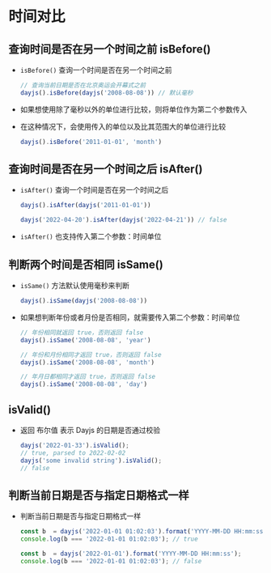 # 时间对比


## 查询时间是否在另一个时间之前 isBefore()

+ `isBefore()` 查询一个时间是否在另一个时间之前

  ```js
  // 查询当前日期是否在北京奥运会开幕式之前
  dayjs().isBefore(dayjs('2008-08-08')) // 默认毫秒
  ```

+ 如果想使用除了毫秒以外的单位进行比较，则将单位作为第二个参数传入
+ 在这种情况下，会使用传入的单位以及比其范围大的单位进行比较

  ```js
  dayjs().isBefore('2011-01-01', 'month')
  ```

## 查询时间是否在另一个时间之后 isAfter()

+ `isAfter()` 查询一个时间是否在另一个时间之后

  ```js
  dayjs().isAfter(dayjs('2011-01-01'))

  dayjs('2022-04-20').isAfter(dayjs('2022-04-21')) // false
  ```

+ `isAfter()` 也支持传入第二个参数：时间单位

## 判断两个时间是否相同 isSame()

+ `isSame()` 方法默认使用毫秒来判断

  ```js
  dayjs().isSame(dayjs('2008-08-08'))
  ```

+ 如果想判断年份或者月份是否相同，就需要传入第二个参数：时间单位

  ```js
  // 年份相同就返回 true，否则返回 false
  dayjs().isSame('2008-08-08', 'year')

  // 年份和月份相同才返回 true，否则返回 false
  dayjs().isSame('2008-08-08', 'month')

  // 年月日都相同才返回 true，否则返回 false
  dayjs().isSame('2008-08-08', 'day')
  ```

## isValid()

+ 返回 布尔值 表示 Dayjs 的日期是否通过校验

  ```js
  dayjs('2022-01-33').isValid();
  // true, parsed to 2022-02-02
  dayjs('some invalid string').isValid();
  // false
  ```

## 判断当前日期是否与指定日期格式一样

+ 判断当前日期是否与指定日期格式一样

  ```js
  const b  = dayjs('2022-01-01 01:02:03').format('YYYY-MM-DD HH:mm:ss');
  console.log(b === '2022-01-01 01:02:03'); // true

  const b  = dayjs('2022-01-01').format('YYYY-MM-DD HH:mm:ss');
  console.log(b === '2022-01-01 01:02:03'); // false
  ```


